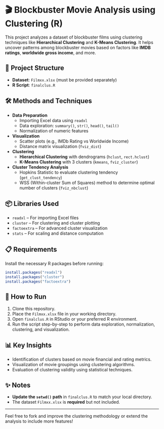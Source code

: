 # 🎬 Blockbuster Movie Analysis using Clustering (R)

This project analyzes a dataset of blockbuster films using clustering techniques like **Hierarchical Clustering** and **K-Means Clustering**. It helps uncover patterns among blockbuster movies based on factors like **IMDB ratings**, **worldwide gross income**, and more.

## 📂 Project Structure

- **Dataset**: `Filmxx.xlsx` (must be provided separately)
- **R Script**: `finalclus.R`

## 🛠️ Methods and Techniques

- **Data Preparation**
  - Importing Excel data using `readxl`
  - Data exploration: `summary()`, `str()`, `head()`, `tail()`
  - Normalization of numeric features
- **Visualization**
  - Scatter plots (e.g., IMDb Rating vs Worldwide Income)
  - Distance matrix visualization (`fviz_dist`)
- **Clustering**
  - **Hierarchical Clustering** with dendrograms (`hclust`, `rect.hclust`)
  - **K-Means Clustering** with 3 clusters (`kmeans`, `fviz_cluster`)
- **Cluster Tendency Analysis**
  - Hopkins Statistic to evaluate clustering tendency (`get_clust_tendency`)
  - WSS (Within-cluster Sum of Squares) method to determine optimal number of clusters (`fviz_nbclust`)

## 📦 Libraries Used

- `readxl` – For importing Excel files
- `cluster` – For clustering and cluster plotting
- `factoextra` – For advanced cluster visualization
- `stats` – For scaling and distance computation

## 📋 Requirements

Install the necessary R packages before running:

```R
install.packages("readxl")
install.packages("cluster")
install.packages("factoextra")
```

## 🚀 How to Run

1. Clone this repository.
2. Place the `Filmxx.xlsx` file in your working directory.
3. Open `finalclus.R` in RStudio or your preferred R environment.
4. Run the script step-by-step to perform data exploration, normalization, clustering, and visualization.

## 📊 Key Insights

- Identification of clusters based on movie financial and rating metrics.
- Visualization of movie groupings using clustering algorithms.
- Evaluation of clustering validity using statistical techniques.

## ✨ Notes

- **Update the `setwd()` path** in `finalclus.R` to match your local directory.
- The dataset `Filmxx.xlsx` is **required** but not included.

---

Feel free to fork and improve the clustering methodology or extend the analysis to include more features!

